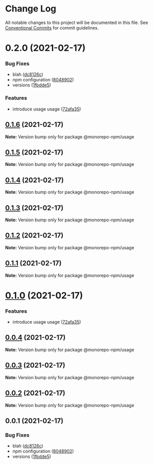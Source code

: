 # Change Log

All notable changes to this project will be documented in this file.
See [Conventional Commits](https://conventionalcommits.org) for commit guidelines.

# 0.2.0 (2021-02-17)


### Bug Fixes

* blah ([dc8126c](https://github.com/developer239/monorepo-npm/commit/dc8126caa5a27a58bf094063cf002e8bfabc7714))
* npm configuration ([8048902](https://github.com/developer239/monorepo-npm/commit/804890284f5b2e56282fc8a6b1b45440f01831be))
* versions ([1fbdde5](https://github.com/developer239/monorepo-npm/commit/1fbdde551d8ebbeee37cd276eb6745e742802266))


### Features

* introduce usage usage ([72afa35](https://github.com/developer239/monorepo-npm/commit/72afa358f189b5262d7a2f9ac6220efa8b89a7b3))





## [0.1.6](https://github.com/developer239/monorepo-npm/compare/@monorepo-npm/usage@0.1.5...@monorepo-npm/usage@0.1.6) (2021-02-17)

**Note:** Version bump only for package @monorepo-npm/usage





## [0.1.5](https://github.com/developer239/monorepo-npm/compare/@monorepo-npm/usage@0.1.4...@monorepo-npm/usage@0.1.5) (2021-02-17)

**Note:** Version bump only for package @monorepo-npm/usage





## [0.1.4](https://github.com/developer239/monorepo-npm/compare/@monorepo-npm/usage@0.1.3...@monorepo-npm/usage@0.1.4) (2021-02-17)

**Note:** Version bump only for package @monorepo-npm/usage





## [0.1.3](https://github.com/developer239/monorepo-npm/compare/@monorepo-npm/usage@0.1.2...@monorepo-npm/usage@0.1.3) (2021-02-17)

**Note:** Version bump only for package @monorepo-npm/usage





## [0.1.2](https://github.com/developer239/monorepo-npm/compare/@monorepo-npm/usage@0.1.1...@monorepo-npm/usage@0.1.2) (2021-02-17)

**Note:** Version bump only for package @monorepo-npm/usage





## [0.1.1](https://github.com/developer239/monorepo-npm/compare/@monorepo-npm/usage@0.1.0...@monorepo-npm/usage@0.1.1) (2021-02-17)

**Note:** Version bump only for package @monorepo-npm/usage





# [0.1.0](https://github.com/developer239/monorepo-npm/compare/@monorepo-npm/usage@0.0.4...@monorepo-npm/usage@0.1.0) (2021-02-17)


### Features

* introduce usage usage ([72afa35](https://github.com/developer239/monorepo-npm/commit/72afa358f189b5262d7a2f9ac6220efa8b89a7b3))





## [0.0.4](https://github.com/developer239/monorepo-npm/compare/@monorepo-npm/usage@0.0.3...@monorepo-npm/usage@0.0.4) (2021-02-17)

**Note:** Version bump only for package @monorepo-npm/usage





## [0.0.3](https://github.com/developer239/monorepo-npm/compare/@monorepo-npm/usage@0.0.2...@monorepo-npm/usage@0.0.3) (2021-02-17)

**Note:** Version bump only for package @monorepo-npm/usage





## [0.0.2](https://github.com/developer239/monorepo-npm/compare/@monorepo-npm/usage@0.0.1...@monorepo-npm/usage@0.0.2) (2021-02-17)

**Note:** Version bump only for package @monorepo-npm/usage





## 0.0.1 (2021-02-17)


### Bug Fixes

* blah ([dc8126c](https://github.com/developer239/monorepo-npm/commit/dc8126caa5a27a58bf094063cf002e8bfabc7714))
* npm configuration ([8048902](https://github.com/developer239/monorepo-npm/commit/804890284f5b2e56282fc8a6b1b45440f01831be))
* versions ([1fbdde5](https://github.com/developer239/monorepo-npm/commit/1fbdde551d8ebbeee37cd276eb6745e742802266))
